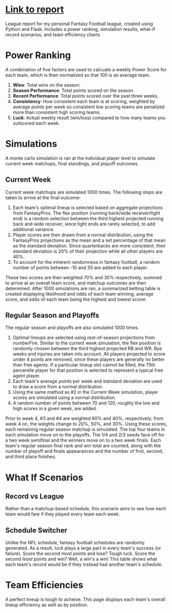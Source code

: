 # [Link to report](https://www.thechillff.com/)

League report for my personal Fantasy Football league, created using Python and Flask. Includes a power ranking, simulation results, what-if record scenarios, and team efficiency charts

# Power Ranking
A combination of five factors are used to calcuate a weekly Power Score for each team, which is then normalized so that 100 is an average team. 
1. **Wins**: Total wins on the season.
2. **Season Performance**: Total points scored on the season.
3. **Recent Performance**: Total points scored over the past three weeks.
4. **Consistency**: How consistent each team is at scoring, weighted by average points per week so consistent low scoring teams are penalized more than consistent high scoring teams.
5. **Luck**: Actual weekly result (win/loss) compared to how many teams you outscored each week. 

# Simulations
A monte carlo simulation is ran at the individual player level to simulate current week matchups, final standings, and playoff outcomes.
## Current Week
Current week matchups are simulated 1000 times. The following steps are taken to arrive at the final outcome:
1. Each team's optimal lineup is selected based on aggregate projections from FantasyPros. The flex position (running back/wide receiver/tight end) is a random selection between the third highest projected running back and wide receiver, since tight ends are rarely selected, to add additional variance.
2. Player scores are then drawn from a normal distribution, using the FantasyPros projections as the mean and a set percentage of that mean as the standard deviation. Since quarterbacks are more consistent, their standard deviation is 20% of their projection while all other players are 40%.
3. To account for the inherent randomness in fantasy football, a random number of points between -10 and 30 are added to each player.

These two scores are then weighted 70% and 30% respectively, summed to arrive at an overall team score, and matchup outcomes are then determined. After 1000 simulations are ran, a summarized betting table is created displaying likelihood and odds of each team winning, average score, and odds of each team being the highest and lowest scorer.

## Regular Season and Playoffs
The regular season and playoffs are also simulated 1000 times.
1. Optimal lineups are selected using rest-of-season projections from numberFire. Similar to the current week simulation, the flex position is randomly chosen between the third highest projected RB and WR. Bye weeks and injuries are taken into account. All players projected to score under 4 points are removed, since these players are generally no better than free agents. If a particular lineup slot cannot be filled, the 75th percentile player for that position is selected to represent a typical free agent player.
2. Each team's average points per week and standard deviation are used to draw a score from a normal distribution.
3. Using the same method as #2 in the Current Week simulation, player scores are simulated using a normal distribution.
4. A random number of points between 70 and 120, roughly the low and high scores in a given week, are added.

Prior to week 4, #3 and #4 are weighted 60% and 40%, respectively; from week 4 on, the weights change to 20%, 50%, and 30%. Using these scores, each remaining regular season matchup is simulated. The top four teams in each simulation move on to the playoffs. The 1/4 and 2/3 seeds face off for a two week semifinal and the winners move on to a two week finals. Each team's regular season final rank and win total are counted, along with the number of playoff and finals appearances and the number of first, second, and third place finishes. 

# What If Scenarios
## Record vs League
Rather than a matchup-based schedule, this scenario aims to see how each team would fare if they played every team each week. 

## Schedule Switcher
Unlike the NFL schedule, fantasy football schedules are randomly generated. As a result, luck plays a large part in every team's success (or failure). Score the second most points and lose? Tough luck. Score the second *least* points and win? Well, a win's a win! This table shows what each team's record would be if they instead had another team's schedule.

# Team Efficiencies
A perfect lineup is tough to acheive. This page displays each team's overall lineup efficiency as well as by position.
